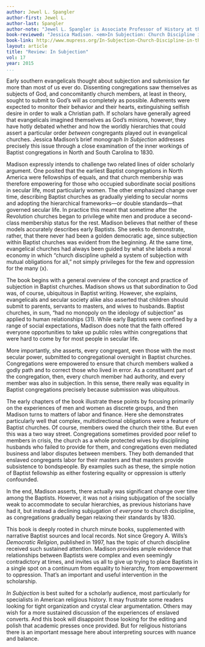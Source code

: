 ```yaml
---
author: Jewel L. Spangler
author-first: Jewel L.
author-last: Spangler
author-note: "Jewel L. Spangler is Associate Professor of History at the University of Calgary."
book-reviewed: "Jessica Madison. <em>In Subjection: Church Discipline in the Early American South, 1760-1830</em>. Macon, GA: Mercer University Press, 2014. 224 pp. ISBN 978-0-88146-500-6."
book-link: http://www.mupress.org/In-Subjection-Church-Discipline-in-the-Early-American-South-1760-1830-P837.aspx
layout: article
title: "Review: In Subjection"
vol: 17
year: 2015
...
```


Early southern evangelicals thought about subjection and submission far more than most of us ever do. Dissenting congregations saw themselves as subjects of God, and concomitantly church members, at least in theory, sought to submit to God’s will as completely as possible. Adherents were expected to monitor their behavior and their hearts, extinguishing selfish desire in order to walk a Christian path. If scholars have generally agreed that evangelicals imagined themselves as God’s minions, however, they have hotly debated whether and how the worldly hierarchies that could assert a particular order *between* congregants played out in evangelical churches. Jessica Madison’s brief monograph *In Subjection* addresses precisely this issue through a close examination of the inner workings of Baptist congregations in North and South Carolina to 1830.

Madison expressly intends to challenge two related lines of older scholarly argument. One posited that the earliest Baptist congregations in North America were fellowships of equals, and that church membership was therefore empowering for those who occupied subordinate social positions in secular life, most particularly women. The other emphasized change over time, describing Baptist churches as gradually yielding to secular norms and adopting the hierarchical frameworks—or double standards—that governed secular life. In practice this meant that sometime after the Revolution churches began to privilege white men and produce a second-class membership status for the rest. Madison believes that neither of these models accurately describes early Baptists. She seeks to demonstrate, rather, that there never had been a golden democratic age, since subjection within Baptist churches was evident from the beginning. At the same time, evangelical churches had always been guided by what she labels a moral economy in which “church discipline upheld a system of subjection with mutual obligations for all,” not simply privileges for the few and oppression for the many (x). 

The book begins with a general overview of the concept and practice of subjection in Baptist churches. Madison shows us that subordination to God was, of course, ubiquitous in Baptist writing. However, she explains, evangelicals and secular society alike also asserted that children should submit to parents, servants to masters, and wives to husbands. Baptist churches, in sum, “had no monopoly on the ideology of subjection” as applied to human relationships (31). While early Baptists were confined by a range of social expectations, Madison does note that the faith offered everyone opportunities to take up public roles within congregations that were hard to come by for most people in secular life.  

More importantly, she asserts, every congregant, even those with the most secular power, submitted to congregational oversight in Baptist churches. Congregations were empowered to ensure that church members walked a godly path and to correct those who lived in error. As a constituent part of the congregation, then, every church member had authority, and every member was also in subjection. In this sense, there really was equality in Baptist congregations precisely because submission was ubiquitous. 

The early chapters of the book illustrate these points by focusing primarily on the experiences of men and women as discrete groups, and then Madison turns to matters of labor and finance. Here she demonstrates particularly well that complex, multidirectional obligations were a feature of Baptist churches. Of course, members owed the church their tithe. But even this was a two way street. Congregations sometimes provided poor relief to members in crisis, the church as a whole protected wives by disciplining husbands who failed to provide for them, and congregations even mediated business and labor disputes between members. They both demanded that enslaved congregants labor for their masters and that masters provide subsistence to bondspeople. By examples such as these, the simple notion of Baptist fellowship as either fostering equality or oppression is utterly confounded.   

In the end, Madison asserts, there actually was significant change over time among the Baptists. However, it was not a rising subjugation of the socially weak to accommodate to secular hierarchies, as previous historians have had it, but instead a declining subjugation of *everyone* to church discipline, as congregations gradually began relaxing their standards by 1830. 

This book is deeply rooted in church minute books, supplemented with narrative Baptist sources and local records. Not since Gregory A. Wills’s *Democratic Religion*, published in 1997, has the topic of church discipline received such sustained attention. Madison provides ample evidence that relationships between Baptists were complex and even seemingly contradictory at times, and invites us all to give up trying to place Baptists in a single spot on a continuum from equality to hierarchy, from empowerment to oppression. That’s an important and useful intervention in the scholarship.

*In Subjection* is best suited for a scholarly audience, most particularly for specialists in American religious history. It may frustrate some readers looking for tight organization and crystal clear argumentation. Others may wish for a more sustained discussion of the experiences of enslaved converts. And this book will disappoint those looking for the editing and polish that academic presses once provided. But for religious historians there is an important message here about interpreting sources with nuance and balance.
